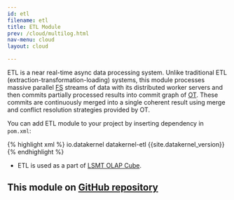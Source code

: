 ```yaml
---
id: etl
filename: etl
title: ETL Module
prev: /cloud/multilog.html
nav-menu: cloud
layout: cloud

---
```

ETL is a near real-time async data processing system. Unlike traditional ETL (extraction-transformation-loading) systems, 
this module processes massive parallel [FS](/docs/cloud/fs.html) streams of 
data with its distributed worker servers and then commits partially processed results into commit graph of 
[OT](/docs/cloud/ot.html). These commits are continuously merged into a single 
coherent result using merge and conflict resolution strategies provided by OT. 

You can add ETL module to your project by inserting dependency in `pom.xml`: 

{% highlight xml %}
<dependency>
    <groupId>io.datakernel</groupId>
    <artifactId>datakernel-etl</artifactId>
    <version>{{site.datakernel_version}}</version>
</dependency>
{% endhighlight %}

* ETL is used as a part of [LSMT OLAP Cube](/docs/cloud/cube.html).

## This module on [GitHub repository](https://github.com/softindex/datakernel/tree/master/cloud-etl)